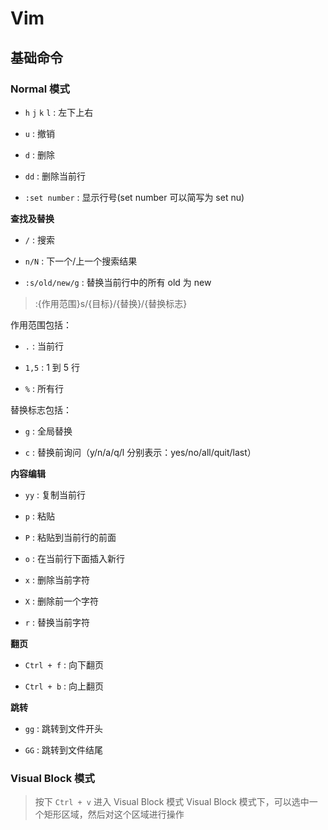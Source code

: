 # Vim

## 基础命令

### Normal 模式

- `h` `j` `k` `l` : 左下上右

- `u` : 撤销

- `d` : 删除

- `dd` : 删除当前行

- `:set number` : 显示行号(set number 可以简写为 set nu)

**查找及替换**

- `/` : 搜索

- `n/N` : 下一个/上一个搜索结果

- `:s/old/new/g` : 替换当前行中的所有 old 为 new

> :{作用范围}s/{目标}/{替换}/{替换标志}

作用范围包括：

- `.` : 当前行

- `1,5` : 1 到 5 行

- `%` : 所有行

替换标志包括：

- `g` : 全局替换

- `c` : 替换前询问（y/n/a/q/l 分别表示：yes/no/all/quit/last）

**内容编辑**

- `yy` : 复制当前行

- `p` : 粘贴

- `P` : 粘贴到当前行的前面

- `o` : 在当前行下面插入新行

- `x` : 删除当前字符

- `X` : 删除前一个字符

- `r` : 替换当前字符

**翻页**

- `Ctrl + f` : 向下翻页

- `Ctrl + b` : 向上翻页

**跳转**

- `gg` : 跳转到文件开头

- `GG` : 跳转到文件结尾

### Visual Block 模式

> 按下 `Ctrl + v` 进入 Visual Block 模式
> Visual Block 模式下，可以选中一个矩形区域，然后对这个区域进行操作
